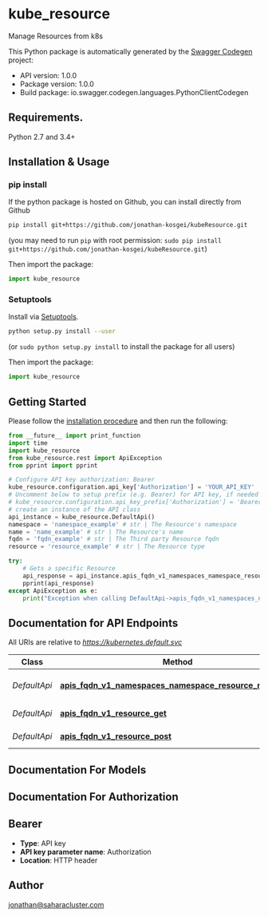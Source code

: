 # kube_resource
Manage Resources from k8s

This Python package is automatically generated by the [Swagger Codegen](https://github.com/swagger-api/swagger-codegen) project:

- API version: 1.0.0
- Package version: 1.0.0
- Build package: io.swagger.codegen.languages.PythonClientCodegen

## Requirements.

Python 2.7 and 3.4+

## Installation & Usage
### pip install

If the python package is hosted on Github, you can install directly from Github

```sh
pip install git+https://github.com/jonathan-kosgei/kubeResource.git
```
(you may need to run `pip` with root permission: `sudo pip install git+https://github.com/jonathan-kosgei/kubeResource.git`)

Then import the package:
```python
import kube_resource 
```

### Setuptools

Install via [Setuptools](http://pypi.python.org/pypi/setuptools).

```sh
python setup.py install --user
```
(or `sudo python setup.py install` to install the package for all users)

Then import the package:
```python
import kube_resource
```

## Getting Started

Please follow the [installation procedure](#installation--usage) and then run the following:

```python
from __future__ import print_function
import time
import kube_resource
from kube_resource.rest import ApiException
from pprint import pprint

# Configure API key authorization: Bearer
kube_resource.configuration.api_key['Authorization'] = 'YOUR_API_KEY'
# Uncomment below to setup prefix (e.g. Bearer) for API key, if needed
# kube_resource.configuration.api_key_prefix['Authorization'] = 'Bearer'
# create an instance of the API class
api_instance = kube_resource.DefaultApi()
namespace = 'namespace_example' # str | The Resource's namespace
name = 'name_example' # str | The Resource's name
fqdn = 'fqdn_example' # str | The Third party Resource fqdn
resource = 'resource_example' # str | The Resource type

try:
    # Gets a specific Resource
    api_response = api_instance.apis_fqdn_v1_namespaces_namespace_resource_name_get(namespace, name, fqdn, resource)
    pprint(api_response)
except ApiException as e:
    print("Exception when calling DefaultApi->apis_fqdn_v1_namespaces_namespace_resource_name_get: %s\n" % e)

```

## Documentation for API Endpoints

All URIs are relative to *https://kubernetes.default.svc*

Class | Method | HTTP request | Description
------------ | ------------- | ------------- | -------------
*DefaultApi* | [**apis_fqdn_v1_namespaces_namespace_resource_name_get**](docs/DefaultApi.md#apis_fqdn_v1_namespaces_namespace_resource_name_get) | **GET** /apis/{fqdn}/v1/namespaces/{namespace}/{resource}/{name} | Gets a specific Resource
*DefaultApi* | [**apis_fqdn_v1_resource_get**](docs/DefaultApi.md#apis_fqdn_v1_resource_get) | **GET** /apis/{fqdn}/v1/{resource} | Gets Resources
*DefaultApi* | [**apis_fqdn_v1_resource_post**](docs/DefaultApi.md#apis_fqdn_v1_resource_post) | **POST** /apis/{fqdn}/v1/{resource} | Create a Resource


## Documentation For Models



## Documentation For Authorization


## Bearer

- **Type**: API key
- **API key parameter name**: Authorization
- **Location**: HTTP header


## Author

jonathan@saharacluster.com

